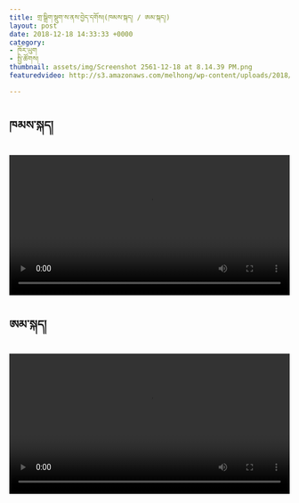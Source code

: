 ```yaml
---
title: གྲ་སྒྲིག་སྡུག་ས་ནས་བྱེད་དགོས།(ཁམས་སྐད། / ཨམ་སྐད།)
layout: post
date: 2018-12-18 14:33:33 +0000
category:
- ཁོར་ཡུག
- སྤྱི་ཚོགས།
thumbnail: assets/img/Screenshot 2561-12-18 at 8.14.39 PM.png
featuredvideo: http://s3.amazonaws.com/melhong/wp-content/uploads/2018/12/15024924/Sonam-Lhamo.NaturalDisasterPrep.30.mp4

---
```

<h2>ཁམས་སྐད།</h2>
<video src="http://s3.amazonaws.com/melhong/wp-content/uploads/2018/12/15024924/Sonam-Lhamo.NaturalDisasterPrep.30.mp4" width="100%" control>
</video>

<h2>ཨམ་སྐད།</h2>
<video src="http://s3.amazonaws.com/melhong/wp-content/uploads/2018/12/15024524/Dolma.NaturalDisasterPrep.30.mp4" width="100%" control></video>